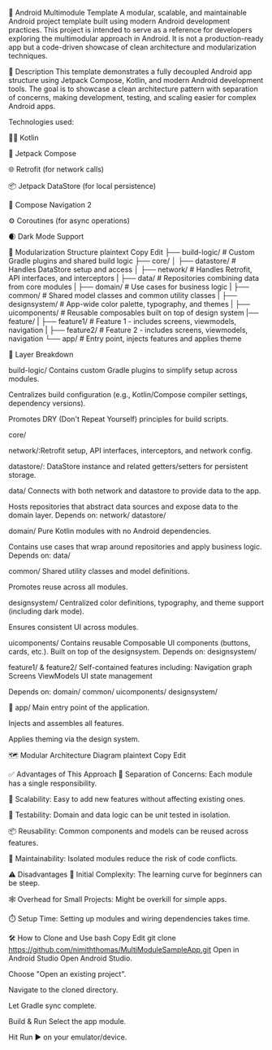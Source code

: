 🚀 Android Multimodule Template
A modular, scalable, and maintainable Android project template built using modern Android development practices. This project is intended to serve as a reference for developers exploring the multimodular approach in Android. It is not a production-ready app but a code-driven showcase of clean architecture and modularization techniques.

📝 Description
This template demonstrates a fully decoupled Android app structure using Jetpack Compose, Kotlin, and modern Android development tools. The goal is to showcase a clean architecture pattern with separation of concerns, making development, testing, and scaling easier for complex Android apps.

Technologies used:

🧑‍💻 Kotlin

🧱 Jetpack Compose

🌐 Retrofit (for network calls)

📦 Jetpack DataStore (for local persistence)

🧭 Compose Navigation 2

⚙️ Coroutines (for async operations)

🌒 Dark Mode Support

🧩 Modularization Structure
plaintext
Copy
Edit
├── build-logic/            # Custom Gradle plugins and shared build logic
├── core/
│   ├── datastore/          # Handles DataStore setup and access
│   ├── network/            # Handles Retrofit, API interfaces, and interceptors
|   ├── data/               # Repositories combining data from core modules
|   ├── domain/             # Use cases for business logic
|   ├── common/             # Shared model classes and common utility classes
|   ├── designsystem/       # App-wide color palette, typography, and themes
|   ├── uicomponents/       # Reusable composables built on top of design system
|── feature/
|   ├── feature1/           # Feature 1 - includes screens, viewmodels, navigation
|   ├── feature2/           # Feature 2 - includes screens, viewmodels, navigation
└── app/                    # Entry point, injects features and applies theme

📂 Layer Breakdown

build-logic/
Contains custom Gradle plugins to simplify setup across modules.

Centralizes build configuration (e.g., Kotlin/Compose compiler settings, dependency versions).

Promotes DRY (Don't Repeat Yourself) principles for build scripts.

core/
 
network/:Retrofit setup, API interfaces, interceptors, and network config.

datastore/: DataStore instance and related getters/setters for persistent storage.

 data/
Connects with both network and datastore to provide data to the app.

Hosts repositories that abstract data sources and expose data to the domain layer.
Depends on:
network/
datastore/

domain/
Pure Kotlin modules with no Android dependencies.

Contains use cases that wrap around repositories and apply business logic.
Depends on:
data/

common/
Shared utility classes and model definitions.

Promotes reuse across all modules.

designsystem/
Centralized color definitions, typography, and theme support (including dark mode).

Ensures consistent UI across modules.

uicomponents/
Contains reusable Composable UI components (buttons, cards, etc.).
Built on top of the designsystem.
Depends on:
designsystem/

feature1/ & feature2/
Self-contained features including:
Navigation graph
Screens
ViewModels
UI state management

Depends on:
domain/
common/
uicomponents/
designsystem/

📱 app/
Main entry point of the application.

Injects and assembles all features.

Applies theming via the design system.

🗺️ Modular Architecture Diagram
plaintext
Copy
Edit

✅ Advantages of This Approach
🔄 Separation of Concerns: Each module has a single responsibility.

🚀 Scalability: Easy to add new features without affecting existing ones.

🧪 Testability: Domain and data logic can be unit tested in isolation.

📦 Reusability: Common components and models can be reused across features.

📐 Maintainability: Isolated modules reduce the risk of code conflicts.

⚠️ Disadvantages
📁 Initial Complexity: The learning curve for beginners can be steep.

🕸️ Overhead for Small Projects: Might be overkill for simple apps.

⏱️ Setup Time: Setting up modules and wiring dependencies takes time.

🛠️ How to Clone and Use
bash
Copy
Edit
git clone https://github.com/nimiththomas/MultiModuleSampleApp.git
Open in Android Studio
Open Android Studio.

Choose "Open an existing project".

Navigate to the cloned directory.

Let Gradle sync complete.

Build & Run
Select the app module.

Hit Run ▶️ on your emulator/device.
